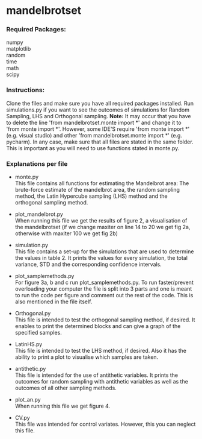 # mandelbrotset

### Required Packages:
numpy<br>
matplotlib<br>
random<br>
time<br>
math<br>
scipy<br>

### Instructions:

Clone the files and make sure you have all required packages installed. Run simulations.py if you want to see the outcomes of simulations for Random Sampling, LHS and Orthogonal sampling.
<b>Note:</b> It may occur that you have to delete the line 'from mandelbrotset.monte import *' and change it to 'from monte import *'. However, some IDE'S require 'from monte import *' (e.g. visual studio) and other 'from mandelbrotset.monte import *' (e.g. pycharm). In any case, make sure that all files are stated in the same folder. This is important as you will need to use functions stated in monte.py.

### Explanations per file
- monte.py <br>
This file contains all functions for estimating the Mandelbrot area: The brute-force estimate of the mandelbrot area, 
the random sampling method, the Latin Hypercube sampling (LHS) method and the orthogonal sampling method.

- plot_mandelbrot.py<br>
When running this file we get the results of figure 2, a visualisation of the mandelbrotset (if we change maxiter on line 14 to 20 we get fig 2a, otherwise with maxiter 100 we get fig 2b) 

- simulation.py <br>
This file contains a set-up for the simulations that are used to determine the values in table 2. It prints the values for every simulation, the total variance, STD and the corresponding confidence intervals.

- plot_samplemethods.py<br>
For figure 3a, b and c run plot_samplemethods.py. To run faster/prevent overloading your computer the file is split into 3 parts and one is meant to run the code per figure and comment out the rest of the code. This is also mentioned in the file itself. 

- Orthogonal.py<br>
This file is intended to test the orthogonal sampling method, if desired. It enables to print the determined blocks and can give a graph of the specified samples.
- LatinHS.py<br>
This file is intended to test the LHS method, if desired. Also it has the ability to print a plot to visualise which samples are taken.
- antithetic.py<br>
This file is intended for the use of antithetic variables. It prints the outcomes for random sampling with antithetic variables as well as the outcomes of all other sampling methods.
- plot_an.py<br>
When running this file we get figure 4. 

- CV.py<br>
This file was intended for control variates. However, this you can neglect this file.
